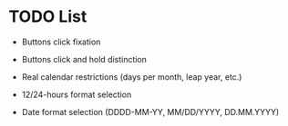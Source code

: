 TODO List
=========

- Buttons click fixation
- Buttons click and hold distinction

- Real calendar restrictions (days per month, leap year, etc.)
- 12/24-hours format selection
- Date format selection (DDDD-MM-YY, MM/DD/YYYY, DD.MM.YYYY)